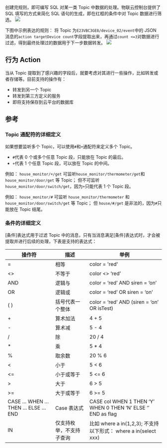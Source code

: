 创建完规则，即可编写 SQL 对某一类 Topic 中数据的处理。物联云控制台提供了 SQL 填写的方式来简化 SQL 语句的生成，即在红框的条件中对 Topic 数据进行筛选。
![](http://imgcache.tce.fsphere.cn/image/main.qcloudimg.com/raw/4e63edce4064fad8e78c7fba6e44edab.png)

下图中示例表达的规则：
将 Topic 为```E23VBC3GE8/device_02/event```中的 JSON 消息的```action targetDevice count```字段提取出来，再通过```count <=3```对数据进行过滤，得到最终处理过的数据用于下一步数据转发。
![](http://imgcache.tce.fsphere.cn/image/main.qcloudimg.com/raw/c99f5cff3ec590e444cc50d67e3392b1.png)

## 行为 Action
当从 Topic 提取到了感兴趣的字段后，就要考虑对其进行一些操作，比如转发或者存储等。目前支持的操作有：
- 转发到另一个 Topic
- 转发到第三方定义的服务
- 即将支持保存到云平台的数据库

## 参考

### Topic 通配符的详细定义

如果想要监听多个 Topic，可以使用```#```和```+```通配符来定义多个 Topic。
 - ```#```代表 0 个或多个任意 Topic 段，只能放在 Topic 的最后。
 - ```+```代表 1 个任意 Topic 段，可以放在 Topic 的中间。

例如： ```house_monitor/+/get```
可监听```house_monitor/thermometer/get```和```house_monitor/door/get``` 等 Topic；
但不可监听 ```house_monitor/door/switch/get```，因为```+```只能代表 1 个 Topic 段。

例如： ```house_monitor/#```
可监听 ```house_monitor/thermometer``` 和```house_monitor/door/switch/get``` 等 Topic；
但 ```house/#/get``` 是非法的，因为```#```只能放在 Topic 结尾。

### 条件的详细定义
[条件]表达式用于过滤 Topic 中的消息，只有当消息满足[条件]表达式时，才会被提取并进行后续的处理，下表是支持的表达式：

|操作符 | 描述 | 举例|
|---|---|---|
|= | 相等 | color = 'red'|
|<>	| 不等于			| color <> ‘red’|
|AND	| 逻辑与			| color = ‘red’ AND siren = ‘on’|
|OR	| 逻辑或			| color = ‘red’ OR siren = ‘on’|
|( )	| 括号代表一个整体	| color = ‘red’ AND (siren = ‘on’ OR isTest)|
|+	| 算术加法			| 4 + 5|
|-	| 算术减			| 5 - 4|
|/	| 除				| 20 / 4|
|*	| 乘				| 5 * 4|
|%	| 取余数			| 20 % 6|
|<	| 小于				| 5 < 6|
|<=	| 小于或等于		| 5 <= 6|
|>	| 大于				| 6 > 5|
|>=	| 大于或等于		| 6 >= 5|
|CASE … WHEN … THEN … ELSE …END	|Case 表达式				| CASE col WHEN 1 THEN ‘Y’ WHEN 0 THEN ‘N’ ELSE ‘’ END as flag|
|IN								| 仅支持枚举，不支持子查询	| 比如 where a in(1,2,3); 不支持以下形式： where a in(select xxx)|
